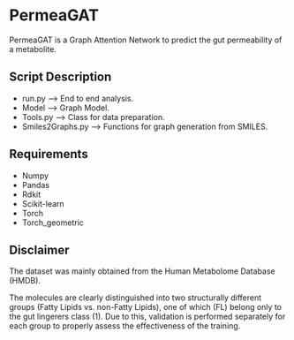 # PermeaGAT
PermeaGAT is a Graph Attention Network to predict the gut permeability of a metabolite. 

## Script Description
* run.py --> End to end analysis.
* Model --> Graph Model.
* Tools.py --> Class for data preparation.
* Smiles2Graphs.py --> Functions for graph generation from SMILES. 

## Requirements
* Numpy
* Pandas
* Rdkit
* Scikit-learn
* Torch
* Torch_geometric

## Disclaimer
The dataset was mainly obtained from the Human Metabolome Database (HMDB). 

The molecules are clearly distinguished into two structurally different groups (Fatty Lipids vs. non-Fatty Lipids), one of which (FL) belong only to the gut lingerers class (1).  Due to this, validation is performed separately for each group to properly assess the effectiveness of the training.
